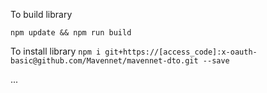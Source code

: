 To build library

`npm update && npm run build`

To install library
` npm i git+https://[access_code]:x-oauth-basic@github.com/Mavennet/mavennet-dto.git --save
`

...

